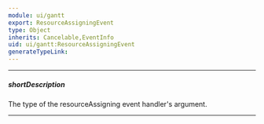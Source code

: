 ```yaml
---
module: ui/gantt
export: ResourceAssigningEvent
type: Object
inherits: Cancelable,EventInfo
uid: ui/gantt:ResourceAssigningEvent
generateTypeLink: 
---
```

---
##### shortDescription
The type of the resourceAssigning event handler's argument.

---
<!-- Description goes here -->